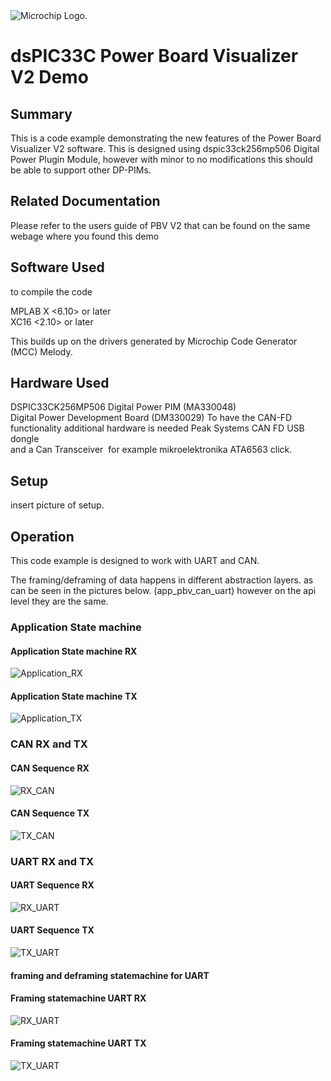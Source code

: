 <picture>
    <source media="(prefers-color-scheme: dark)" srcset="images/microchip_logo_white_red.png">
	<source media="(prefers-color-scheme: light)" srcset="images/microchip_logo_black_red.png">
    <img alt="Microchip Logo." src="images/microchip_logo_black_red.png">
</picture> 

# dsPIC33C Power Board Visualizer V2 Demo

## Summary
This is a code example demonstrating the new features of the Power Board Visualizer V2 software. This is designed using dspic33ck256mp506 Digital Power Plugin Module, however with minor to no modifications this should be able to support other DP-PIMs.
## Related Documentation
Please refer to the users guide of PBV V2 that can be found on the same webage where you found this demo 

## Software Used 
to compile the code

MPLAB X <6.10> or later   
XC16 <2.10> or later 

This builds up on the drivers generated by Microchip Code Generator (MCC) Melody. 

## Hardware Used

DSPIC33CK256MP506 Digital Power PIM (MA330048)  
Digital Power Development Board (DM330029)
To have the CAN-FD functionality additional hardware is needed
Peak Systems CAN FD USB dongle  
and a Can Transceiver  for example mikroelektronika ATA6563 click.

## Setup

insert picture of setup.

## Operation
This code example is designed to work with UART and CAN.

The framing/deframing of data happens in different abstraction layers. as can be seen in the pictures below. (app_pbv_can_uart) however on the api level they are the same.


### Application State machine
#### Application State machine RX
![Application_RX](images/states_rx.png)  
#### Application State machine TX
![Application_TX](images/states_tx.png)

### CAN RX and TX
#### CAN Sequence RX
![RX_CAN](images/rx_can.png)
#### CAN Sequence TX
![TX_CAN](images/tx_can.png)

### UART RX and TX
#### UART Sequence RX
![RX_UART](images/rx_uart.png)
#### UART Sequence TX
![TX_UART](images/tx_uart.png)

#### framing and deframing statemachine for UART
#### Framing statemachine UART RX
![RX_UART](images/statemachine_uart_rx.png)
#### Framing statemachine UART TX
![TX_UART](images/statemachine_uart_tx.png)